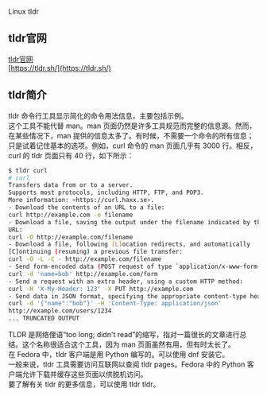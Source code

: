 Linux tldr 
<a name="BZnqe"></a>
## tldr官网
[tldr官网](https://tldr.sh/)<br />[https://tldr.sh/](https://tldr.sh/)
<a name="x4rTj"></a>
## tldr简介
tldr 命令行工具显示简化的命令用法信息，主要包括示例。<br />这个工具不能代替 man。man 页面仍然是许多工具规范而完整的信息源。然而，在某些情况下，man 提供的信息太多了。有时候，不需要一个命令的所有信息；只是试着记住基本的选项。例如，curl 命令的 man 页面几乎有 3000 行。相反，curl 的 tldr 页面只有 40 行，如下所示：
```bash
$ tldr curl
# curl
Transfers data from or to a server.
Supports most protocols, including HTTP, FTP, and POP3.
More information: <https://curl.haxx.se>.
- Download the contents of an URL to a file:
curl http://example.com -o filename
- Download a file, saving the output under the filename indicated by the 
URL:  
curl -O http://example.com/filename
- Download a file, following [L]ocation redirects, and automatically 
[C]ontinuing (resuming) a previous file transfer:  
curl -O -L -C - http://example.com/filename
- Send form-encoded data (POST request of type `application/x-www-form-urlencoded`):
curl -d 'name=bob' http://example.com/form    
- Send a request with an extra header, using a custom HTTP method:  
curl -H 'X-My-Header: 123' -X PUT http://example.com 
- Send data in JSON format, specifying the appropriate content-type header:  
curl -d '{"name":"bob"}' -H 'Content-Type: application/json' 
http://example.com/users/1234
... TRUNCATED OUTPUT
```
TLDR 是网络俚语“too long; didn't read”的缩写，指对一篇很长的文章进行总结。这个名称很适合这个工具，因为 man 页面虽然有用，但有时太长了。<br />在 Fedora 中，tldr 客户端是用 Python 编写的。可以使用 dnf 安装它。<br />一般来说，tldr 工具需要访问互联网以查阅 tldr pages。Fedora 中的 Python 客户端允许下载并缓存这些页面以供脱机访问。<br />要了解有关 tldr 的更多信息，可以使用 tldr tldr。<br />
